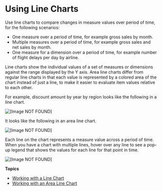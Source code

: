 # Using Line Charts<a name="line-charts"></a>

Use line charts to compare changes in measure values over period of time, for the following scenarios: 
+ One measure over a period of time, for example gross sales by month\. 
+ Multiple measures over a period of time, for example gross sales and net sales by month\. 
+ One measure for a dimension over a period of time, for example number of flight delays per day by airline\. 

Line charts show the individual values of a set of measures or dimensions against the range displayed by the Y axis\. Area line charts differ from regular line charts in that each value is represented by a colored area of the chart instead of just a line, to make it easier to evaluate item values relative to each other\.

For example, discount amount by year by region looks like the following in a line chart\.

![\[Image NOT FOUND\]](http://docs.aws.amazon.com/quicksight/latest/user/images/line-chart-example.png)

It looks like the following in an area line chart\.

![\[Image NOT FOUND\]](http://docs.aws.amazon.com/quicksight/latest/user/images/area-line-chart-example.png)

Each line on the chart represents a measure value across a period of time\. When you have a chart with multiple lines, hover over any line to see a pop\-up legend that shows the values for each line for that point in time\.

![\[Image NOT FOUND\]](http://docs.aws.amazon.com/quicksight/latest/user/images/line-on-hover-legend.png)

**Topics**
+ [Working with a Line Chart](line-chart.md)
+ [Working with an Area Line Chart](area-line-chart.md)